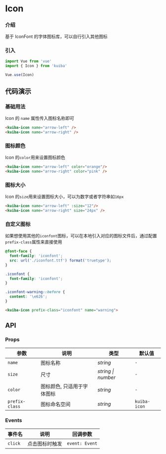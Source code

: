 # Icon

### 介绍

基于 IconFont 的字体图标库，可以自行引入其他图标

### 引入

```js
import Vue from 'vue'
import { Icon } from 'kuiba'

Vue.use(Icon)
```
## 代码演示
### 基础用法

Icon 的 `name` 属性传入图标名称即可

```html
<kuiba-icon name="arrow-left" /> 
<kuiba-icon name="arrow-right" />
```

### 图标颜色

Icon 的`color`用来设置图标颜色

```html
<kuiba-icon name="arrow-left" color="orange"/> 
<kuiba-icon name="arrow-right" color="pink" />
```

### 图标大小

Icon 的`size`用来设置图标大小，可以为数字或者字符串如`16px`

```html
<kuiba-icon name="arrow-left" :size="12"/> 
<kuiba-icon name="arrow-right" size="24px" />
```

### 自定义图标

如果想使用其他的`iconfont`图标，可以在本地引入对应的图标文件后，通过配置`prefix-class`属性来直接使用
```css
@font-face {
  font-family: 'iconfont';
  src: url('./iconfont.ttf') format('truetype');
}

.iconfont {
  font-family: 'iconfont';
}

.iconfont-warning::before {
  content: '\e626';
}
```
```html
<kuiba-icon prefix-class="iconfont" name="warning">
```

## API
### Props
| 参数 | 说明 | 类型 | 默认值
| --- | --- | --- | --- | 
| `name` | 图标名称 | _string_ | `-` |
| `size` | 尺寸 | _string \| number_ | `-` |
| `color` | 图标颜色, 只适用于字体图标 | _string_ | `-` |
| `prefix-class` | 图标命名空间 | _string_ | `kuiba-icon` |


### Events
| 事件名 | 说明 | 回调参数
| --- | --- | --- |
| `click` | 点击图标时触发 | `event: Event` |
